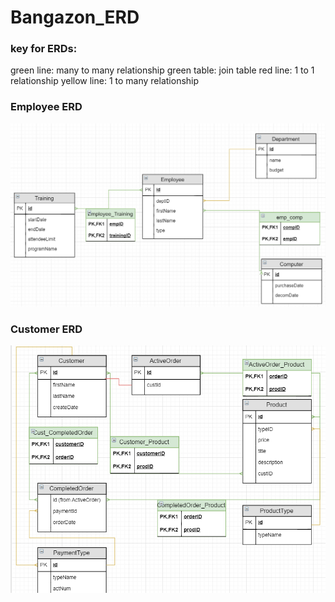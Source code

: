 # Bangazon_ERD

### key for ERDs:
 green line: many to many relationship
 green table: join table
 red line: 1 to 1 relationship
 yellow line: 1 to many relationship

### Employee ERD

![](img/employeeERD.PNG)

### Customer ERD

![](img/customerERD.PNG)
